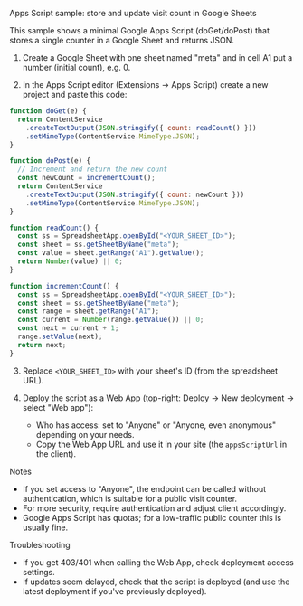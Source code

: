 Apps Script sample: store and update visit count in Google Sheets

This sample shows a minimal Google Apps Script (doGet/doPost) that stores a single counter in a Google Sheet and returns JSON.

1) Create a Google Sheet with one sheet named "meta" and in cell A1 put a number (initial count), e.g. 0.

2) In the Apps Script editor (Extensions → Apps Script) create a new project and paste this code:

```javascript
function doGet(e) {
  return ContentService
    .createTextOutput(JSON.stringify({ count: readCount() }))
    .setMimeType(ContentService.MimeType.JSON);
}

function doPost(e) {
  // Increment and return the new count
  const newCount = incrementCount();
  return ContentService
    .createTextOutput(JSON.stringify({ count: newCount }))
    .setMimeType(ContentService.MimeType.JSON);
}

function readCount() {
  const ss = SpreadsheetApp.openById("<YOUR_SHEET_ID>");
  const sheet = ss.getSheetByName("meta");
  const value = sheet.getRange("A1").getValue();
  return Number(value) || 0;
}

function incrementCount() {
  const ss = SpreadsheetApp.openById("<YOUR_SHEET_ID>");
  const sheet = ss.getSheetByName("meta");
  const range = sheet.getRange("A1");
  const current = Number(range.getValue()) || 0;
  const next = current + 1;
  range.setValue(next);
  return next;
}
```

3) Replace `<YOUR_SHEET_ID>` with your sheet's ID (from the spreadsheet URL).

4) Deploy the script as a Web App (top-right: Deploy → New deployment → select "Web app"):
   - Who has access: set to "Anyone" or "Anyone, even anonymous" depending on your needs.
   - Copy the Web App URL and use it in your site (the `appsScriptUrl` in the client).

Notes
- If you set access to "Anyone", the endpoint can be called without authentication, which is suitable for a public visit counter.
- For more security, require authentication and adjust client accordingly.
- Google Apps Script has quotas; for a low-traffic public counter this is usually fine.

Troubleshooting
- If you get 403/401 when calling the Web App, check deployment access settings.
- If updates seem delayed, check that the script is deployed (and use the latest deployment if you've previously deployed).
